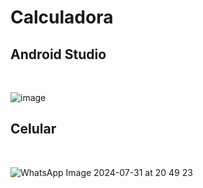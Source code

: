 # Calculadora
##  Android Studio
<br>

![image](https://github.com/user-attachments/assets/844eb8d9-6462-4274-89bb-50fb089f6865)

## Celular
<br>

![WhatsApp Image 2024-07-31 at 20 49 23](https://github.com/user-attachments/assets/daeec61c-1dbf-49a2-b8ee-cf11a69e2cd7)
